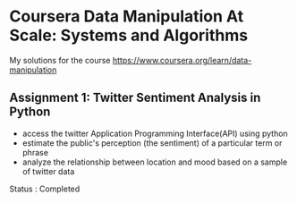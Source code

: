 # Coursera Data Manipulation At Scale: Systems and Algorithms

My solutions for the course https://www.coursera.org/learn/data-manipulation

## Assignment 1: Twitter Sentiment Analysis in Python

- access the twitter Application Programming Interface(API) using python
- estimate the public's perception (the sentiment) of a particular term or phrase
- analyze the relationship between location and mood based on a sample of twitter data

Status : Completed
